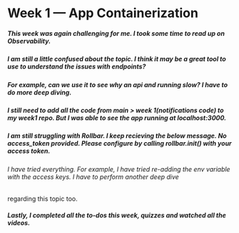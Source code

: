 # Week 1 — App Containerization

##### This week was again challenging for me. I took some time to read up on Observability. 
##### I am still a little confused about the topic. I think it may be a great tool to use to understand the issues with endpoints?
##### For example, can we use it to see why an api and running slow? I have to do more deep diving. 
##### I still need to add all the code from main > week 1(notifications code) to my week1 repo. But I was able to see the app running at localhost:3000.
##### I am still struggling with Rollbar. I keep recieving the below message. No access_token provided. Please configure by calling rollbar.init() with your access token.
###### I have tried everything. For example, I have tried re-adding the env variable with the access keys. I have to perform another deep dive 
regarding this topic too. 
##### Lastly, I completed all the to-dos this week, quizzes and watched all the videos. 
